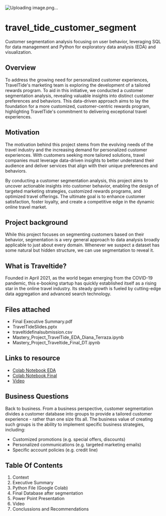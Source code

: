 ![Uploading image.png…]()


# travel_tide_customer_segment

Customer segmentation analysis focusing on user behavior, leveraging SQL for data management and Python for exploratory data analysis (EDA) and visualization.

## Overview
To address the growing need for personalized customer experiences, TravelTide's marketing team is exploring the development of a tailored rewards program. To aid in this initiative, we conducted a customer segmentation analysis, revealing valuable insights into distinct customer preferences and behaviors. This data-driven approach aims to lay the foundation for a more customized, customer-centric rewards program, highlighting TravelTide's commitment to delivering exceptional travel experiences.

## Motivation
The motivation behind this project stems from the evolving needs of the travel industry and the increasing demand for personalized customer experiences. With customers seeking more tailored solutions, travel companies must leverage data-driven insights to better understand their audience and deliver services that align with their unique preferences and behaviors.

By conducting a customer segmentation analysis, this project aims to uncover actionable insights into customer behavior, enabling the design of targeted marketing strategies, customized rewards programs, and optimized travel offerings. The ultimate goal is to enhance customer satisfaction, foster loyalty, and create a competitive edge in the dynamic online travel market.

## Project background 

While this project focuses on segmenting customers based on their behavior, segmentation is a very general approach to data analysis broadly applicable to just about every domain. Whenever we suspect a dataset has some natural but hidden structure, we can use segmentation to reveal it.

## What is Traveltide?

Founded in April 2021, as the world began emerging from the COVID-19 pandemic, this e-booking startup has quickly established itself as a rising star in the online travel industry. Its steady growth is fueled by cutting-edge data aggregation and advanced search technology.

## Files attached 

* Final Executive Summary.pdf
* TravelTideSlides.pptx
* traveltidefinalsubmission.csv
* Mastery_Project_TravelTide_EDA_Diana_Terraza.ipynb
* Mastery_Project_Traveltide_Final_DT.ipynb

## Links to resource

- [Colab Notebook EDA](https://colab.research.google.com/drive/1f9FoQX25YgtbViBj2Hr4s7NSzUmBA_Fz?usp=sharing)
- [Colab Notebook Final](https://colab.research.google.com/drive/1vY4VhXnuBTInqRDNmADNCJdsdpLab4vX?usp=sharing)
- [Video](https://www.loom.com/share/b165280abd274574b2b289b2e2b71039?sid=c76209b9-3a78-4b35-b5dc-4420ae810031)



## Business Questions

Back to business. From a business perspective, customer segmentation divides a customer database into groups to provide a tailored customer experience - rather than one size fits all. The business value of creating such groups is the ability to implement specific business strategies, including:
* Customized promotions (e.g. special offers, discounts)
* Personalized communications (e.g. targeted marketing emails)
* Specific account policies (e.g. credit line)
  

## Table Of Contents

1. Context
2. Executive Summary
3. Python File (Google Colab)
4. Final Database after segmentation
5. Power Point Presentation
6. Video
7. Conclussions and Recommendations
